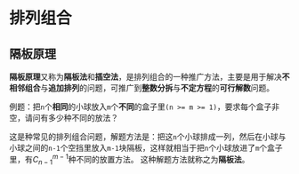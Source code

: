 # 排列组合

## 隔板原理

**隔板原理**又称为**隔板法**和**插空法**，是排列组合的一种推广方法，主要是用于解决**不相邻组合**与**追加排列**的问题，可推广到**整数分拆**与**不定方程**的**可行解数**问题。

例题：把`n`个**相同**的小球放入`m`个**不同**的盒子里`(n >= m >= 1)`，要求每个盒子非空，请问有多少种不同的放法？

这是种常见的排列组合问题，解题方法是：把这`n`个小球排成一列，然后在小球与小球之间的`n-1`个空挡里放入`m-1`块隔板，这样就相当于把`n`个小球放进了`m`个盒子里，有$C^{m-1}_{n-1}$种不同的放置方法。
这种解题方法就称之为**隔板法**。
